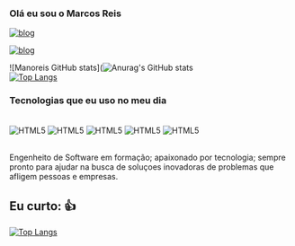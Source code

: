 ### Olá eu sou o Marcos Reis 
[![blog](https://img.shields.io/badge/HTML-239120?style=for-the-badge&logo=html5&logoColor=white)](https://www.linkedin.com/in/marcos-reis-68804a99/)

[![blog](https://img.shields.io/badge/Python-3776AB?style=for-the-badge&logo=python&logoColor=white)](https://www.linkedin.com/in/marcos-reis-68804a99/)

![Manoreis GitHub stats](![Anurag's GitHub stats](https://github-readme-stats.vercel.app/api?username=Manoreis&show_icons=true&theme=transparent)
<br>
[![Top Langs](https://github-readme-stats.vercel.app/api/top-langs/?username=Manoreis&layout=compact)](https://github.com/Manoreis/github-readme-stats)


### Tecnologias que eu uso no meu dia
<div "style: display inline_block"></br>
    <img align="center" alt="HTML5" src="https://img.shields.io/badge/HTML5-E34F26?style=for-the-badge&logo=html5&logoColor=white" />
    <img align="center" alt="HTML5" src="https://img.shields.io/badge/JavaScript-F7DF1E?style=for-the-badge&logo=javascript&logoColor=black" />
    <img align="center" alt="HTML5" src="https://img.shields.io/badge/CSS3-1572B6?style=for-the-badge&logo=css3&logoColor=white" />
    <img align="center" alt="HTML5" src="https://img.shields.io/badge/Python-14354C?style=for-the-badge&logo=python&logoColor=white" />
    <img align="center" alt="HTML5" src="https://img.shields.io/badge/Microsoft-666666?style=for-the-badge&logo=microsoft&logoColor=white" />
    
</div><br>

Engenheito de Software em formação; apaixonado por tecnologia; sempre pronto para ajudar na busca de soluçoes inovadoras de problemas que afligem pessoas e empresas. 



## Eu curto: 👍

[![Top Langs](https://img.shields.io/badge/Spotify-1ED760?&style=for-the-badge&logo=spotify&logoColor=white)](https://github.com/Manoreis/github-readme-stats)
